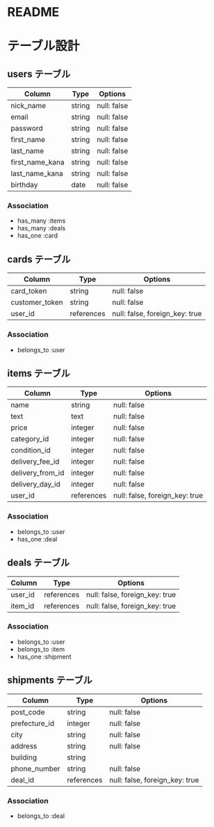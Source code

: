 # README

# テーブル設計

## users テーブル

| Column          | Type   | Options     |
| --------------- | ------ | ----------- |
| nick_name       | string | null: false |
| email           | string | null: false |
| password        | string | null: false |
| first_name      | string | null: false |
| last_name       | string | null: false |
| first_name_kana | string | null: false |
| last_name_kana  | string | null: false |
| birthday        | date   | null: false |

### Association
- has_many :items
- has_many :deals
- has_one :card

## cards テーブル

| Column          | Type       | Options     |
| --------------- | ---------- | ----------- |
| card_token      | string     | null: false |
| customer_token  | string     | null: false |
| user_id         | references | null: false, foreign_key: true |

### Association
- belongs_to :user


## items テーブル

| Column        | Type    | Options     |
| ------------- | ------- | ----------- |
| name          | string  | null: false |
| text          | text    | null: false |
| price         | integer | null: false |
| category_id   | integer | null: false |
| condition_id  | integer | null: false |
| delivery_fee_id | integer | null: false |
| delivery_from_id | integer | null: false |
| delivery_day_id | integer | null: false |
| user_id       | references | null: false, foreign_key: true |

### Association
- belongs_to :user
- has_one :deal

## deals テーブル

| Column        | Type    | Options     |
| ------------- | ------- | ----------- |
| user_id       | references | null: false, foreign_key: true |
| item_id       | references | null: false, foreign_key: true |

### Association

- belongs_to :user
- belongs_to :item
- has_one :shipment

## shipments テーブル

| Column        | Type    | Options     |
| ------------  | ------- | ----------- |
| post_code     | string  | null: false |
| prefecture_id | integer | null: false |
| city          | string  | null: false |
| address       | string  | null: false |
| building      | string  |             |
| phone_number  | string | null: false |
| deal_id       | references | null: false, foreign_key: true |

### Association

- belongs_to :deal
